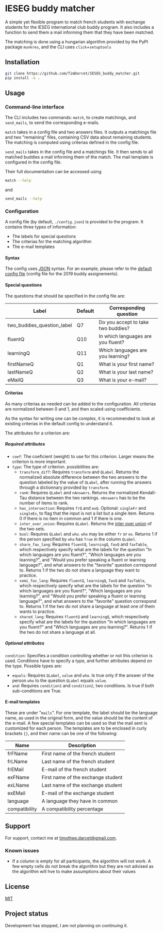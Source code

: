 # IESEG buddy matcher

A simple yet flexible program to match french students with exchange students for the IESEG international club buddy program. It also includes a function to send them a mail informing them that they have been matched.

The matching is done using a hungarian algorithm provided by the PyPI package `munkres`, and the CLI uses `click`+`setuptools`

## Installation

```bash
git clone https://github.com/TimDarcet/IESEG_buddy_matcher.git
pip install -e .
```

## Usage

### Command-line interface

The CLI includes two commands: `match`, to create matchings, and `send_mails`, to send the corresponding e-mails.

`match` takes in a config file and two answers files. It outputs a matchings file and two "remaining" files, containing CSV data about remaining students. The matching is computed using criterias defined in the config file.

`send_mails` takes in the config file and a matchings file. It then sends to all matched buddies a mail informing them of the match. The mail template is configured in the config file.

Their full documentation can be accessed using

```bash
match --help
```

and

```bash
send_mails --help
```

### Configuration

A config file (by default, `./config.json`) is provided to the program. It contains three types of information:

- The labels for special questions
- The criterias for the matching algorithm
- The e-mail templates

#### Syntax

The config uses [JSON](https://jsonformatter.curiousconcept.com/#learn) syntax. For an example, please refer to the [default config file](./config.json) (config file for the 2019 buddy assignements).

#### Special questions

The questions that should be specified in the config file are:

| Label                      | Default | Corresponding question             |
| -------------------------- | ------- | ---------------------------------- |
| two_buddies_question_label | Q7      | Do you accept to take two buddies? |
| fluentQ                    | Q10     | In which languages are you fluent? |
| learningQ                  | Q11     | Which languages are you learning?  |
| firstNameQ                 | Q1      | What is your first name?           |
| lastNameQ                  | Q2      | What is your last name?            |
| eMailQ                     | Q3      | What is your e-mail?               |

#### Criterias

As many criterias as needed can be added to the configuration. All criterias are normalized between 0 and 1, and then scaled using coefficients.

As the syntax for writing one can be complex, it is recommended to look at existing criterias in the default config to understand it.

The attributes for a criterion are:

##### Required attributes

- `coef`: The coeficient (weight) to use for this criterion. Larger means the criterion is more important.
- `type`: The type of criterion. possibilities are:
  - `transform_diff`: Requires `transform` and `QLabel`. Returns the normalized absolute difference between the two answers to the question labeled by the value of `QLabel`, after running the answers through a dictionnary provided by `transform`.
  - `rank`: Requires `QLabel` and `nAnswers`. Returns the normalized Kendall-Tau distance between the two rankings. `nAnswers` has to be the number of items to rank.
  - `has_intersection`: Requires `frQ` and `exQ`. Optional: `singleFr` and `singleEx`, to flag that the input is not a list but a single item. Returns 0 if there is no item in common and 1 if there is one.
  - `inter_over_union`: Requires `QLabel`. Returns the [inter over union](https://www.wikiwand.com/fr/Indice_et_distance_de_Jaccard) of the two sets.
  - `bool`: Requires `QLabel` and `who`. `who` may be either `fr` or `ex`. Returns 1 if the person specified by `who` has `True` in the column `QLabel`.
  - `share_fav_lang`: Requires `fluentQ`, `learningQ`, `favQ` and `favTable`, which respectively specify what are the labels for the question "In which languages are you fluent?", "Which languages are you learning?", and "Would you prefer speaking a fluent or learning language?", and what answers to the "favorite" question correspond to. Returns 1 if the two do not share a language they want to practice.
  - `semi_fav_lang`: Requires `fluentQ`, `learningQ`, `favQ` and `favTable`, which respectively specify what are the labels for the question "In which languages are you fluent?", "Which languages are you learning?", and "Would you prefer speaking a fluent or learning language?", and what answers to the "favorite" question correspond to. Returns 1 if the two do not share a language at least one of them wants to practice.
  - `shared_lang`: Requires `fluentQ` and `learningQ`, which respectively specify what are the labels for the question "In which languages are you fluent?" and "Which languages are you learning?". Returns 1 if the two do not share a language at all.

##### Optional attributes

`condition`: Specifies a condition controlling whether or not this criterion is used. Conditions have to specify a type, and further attributes depend on the type. Possible types are:

- `equals`: Requires `QLabel`, `value` and `who`. Is true only if the answer of the person `who` to the question `QLabel` equals `value`.
- `and`: Requires `condition1` and `condition2`, two conditions. Is true if both sub-conditions are True.

#### E-mail templates

These are under "`mails`". For one template, the label should be the language name, as used in the original form, and the value should be the content of the e-mail. A few special templates can be used so that the mail sent is customized for each person. The templates are to be enclosed in curly brackets `{}`, and their name can be one of the following:

| Name          | Description                        |
| ------------- | ---------------------------------  |
| frFName       | First name of the french student   |
| frLName       | Last name of the french student    |
| frEMail       | E-mail of the french student       |
| exFName       | First name of the exchange student |
| exLName       | Last name of the exchange student  |
| exEMail       | E-mail of the exchange student     |
| language      | A language they have in common     |
| compatibility | A compatibility percentage         |


## Support

For support, contact me at timothee.darcet@gmail.com.

### Known issues

- If a column is empty for all participants, the algorithm will not work. A few empty cells do not break the algorithm but they are not advised as the algorithm will hve to make assumptions about their values

## License

[MIT](./LICENSE)

## Project status

Development has stopped, I am not planning on continuing it.
